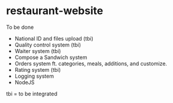 # restaurant-website
To be done
* National ID and files upload (tbi)
* Quality control system (tbi)
* Waiter system (tbi)
* Compose a Sandwich system
* Orders system ft. categories, meals, additions, and customize.
* Rating system (tbi)
* Logging system
* NodeJS

tbi = to be integrated
